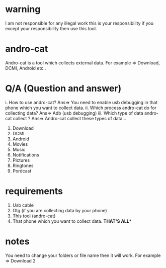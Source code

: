 # warning 
I am not responsible for any illegal work this is your responsibility if you except your responsibility then use this tool.
# andro-cat
Andro-cat is a tool which collects external data. For example => Download, DCMI, Android etc..
# Q/A (Question and answer)
i. How to use andro-cat?
Ans=> You need to enable usb debugging in that phone which you want to collect data.
ii. Which process andro-cat do for collecting data?
Ans=> Adb (usb debugging)
iii. Which type of data andro-cat collect ?
Ans=> Andro-cat collect these types of data...
1. Download 
2. DCMI
3. Android 
4. Movies 
5. Music 
6. Notifications 
7. Pictures
8. Ringtones 
9. Pordcast
# requirements 
1. Usb cable
2. Otg (if you are collecting data by your phone)
3. This tool (andro-cat)
4. That phone which you want to collect data.
******THAT'S ALL*******
# notes
You need to change your folders or file name then it will work. For example => Download 2
